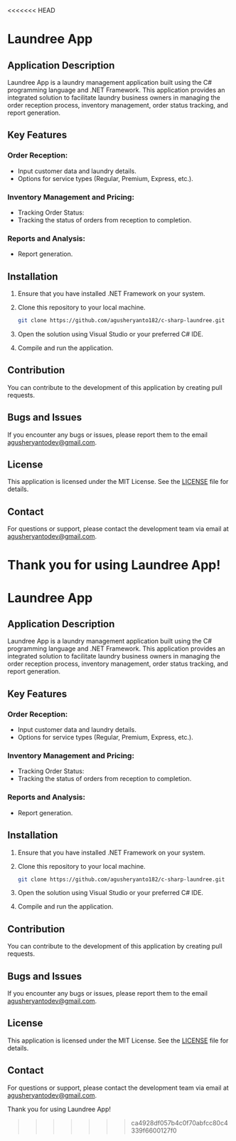 <<<<<<< HEAD
# Laundree App

## Application Description

Laundree App is a laundry management application built using the C# programming language and .NET Framework. This application provides an integrated solution to facilitate laundry business owners in managing the order reception process, inventory management, order status tracking, and report generation.

## Key Features

### Order Reception:

- Input customer data and laundry details.
- Options for service types (Regular, Premium, Express, etc.).

### Inventory Management and Pricing:

- Tracking Order Status:
- Tracking the status of orders from reception to completion.

### Reports and Analysis:

- Report generation.

## Installation

1. Ensure that you have installed .NET Framework on your system.
2. Clone this repository to your local machine.

   ```bash
   git clone https://github.com/agusheryanto182/c-sharp-laundree.git


1. Open the solution using Visual Studio or your preferred C# IDE.
2. Compile and run the application.

## Contribution

You can contribute to the development of this application by creating pull requests.

## Bugs and Issues

If you encounter any bugs or issues, please report them to the email agusheryantodev@gmail.com.

## License

This application is licensed under the MIT License. See the [LICENSE](LICENSE) file for details.


## Contact

For questions or support, please contact the development team via email at agusheryantodev@gmail.com.

Thank you for using Laundree App!
=======
# Laundree App

## Application Description

Laundree App is a laundry management application built using the C# programming language and .NET Framework. This application provides an integrated solution to facilitate laundry business owners in managing the order reception process, inventory management, order status tracking, and report generation.

## Key Features

### Order Reception:

- Input customer data and laundry details.
- Options for service types (Regular, Premium, Express, etc.).

### Inventory Management and Pricing:

- Tracking Order Status:
- Tracking the status of orders from reception to completion.

### Reports and Analysis:

- Report generation.

## Installation

1. Ensure that you have installed .NET Framework on your system.
2. Clone this repository to your local machine.

   ```bash
   git clone https://github.com/agusheryanto182/c-sharp-laundree.git


1. Open the solution using Visual Studio or your preferred C# IDE.
2. Compile and run the application.

## Contribution

You can contribute to the development of this application by creating pull requests.

## Bugs and Issues

If you encounter any bugs or issues, please report them to the email agusheryantodev@gmail.com.

## License

This application is licensed under the MIT License. See the [LICENSE](LICENSE) file for details.


## Contact

For questions or support, please contact the development team via email at agusheryantodev@gmail.com.

Thank you for using Laundree App!
>>>>>>> ca4928df057b4c0f70abfcc80c4339f6600127f0

